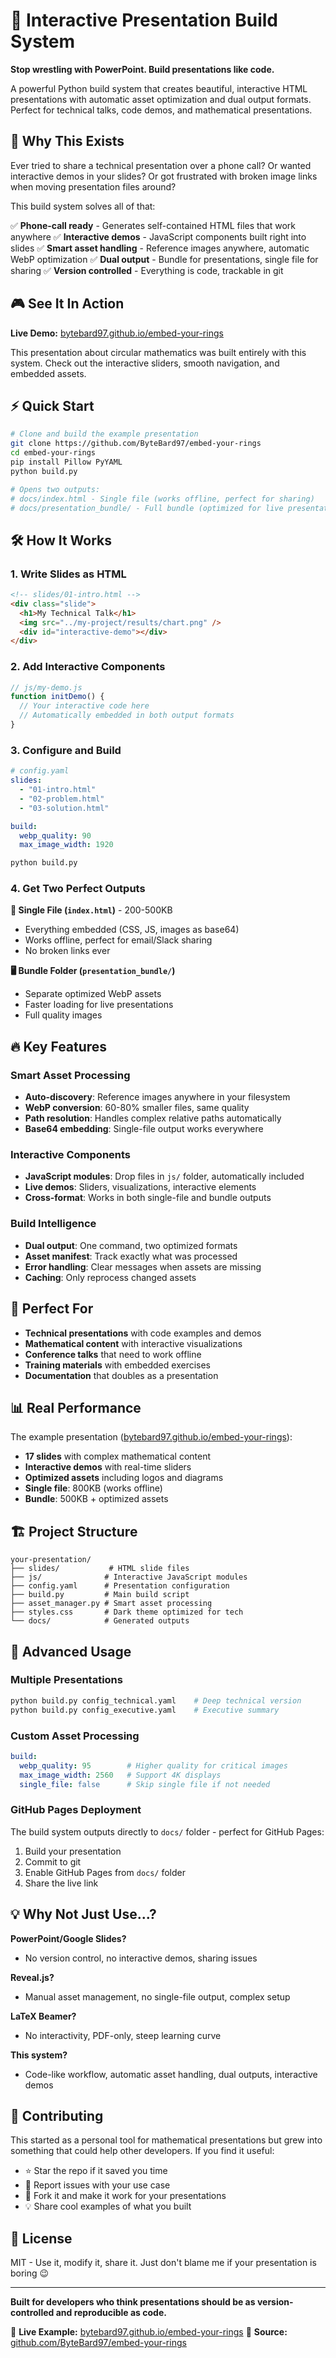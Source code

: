# 🎯 Interactive Presentation Build System

**Stop wrestling with PowerPoint. Build presentations like code.**

A powerful Python build system that creates beautiful, interactive HTML presentations with automatic asset optimization and dual output formats. Perfect for technical talks, code demos, and mathematical presentations.

## 🚀 Why This Exists

Ever tried to share a technical presentation over a phone call? Or wanted interactive demos in your slides? Or got frustrated with broken image links when moving presentation files around?

This build system solves all of that:

✅ **Phone-call ready** - Generates self-contained HTML files that work anywhere
✅ **Interactive demos** - JavaScript components built right into slides
✅ **Smart asset handling** - Reference images anywhere, automatic WebP optimization
✅ **Dual output** - Bundle for presentations, single file for sharing
✅ **Version controlled** - Everything is code, trackable in git

## 🎮 See It In Action

**Live Demo:** [bytebard97.github.io/embed-your-rings](https://bytebard97.github.io/embed-your-rings/)

This presentation about circular mathematics was built entirely with this system. Check out the interactive sliders, smooth navigation, and embedded assets.

## ⚡ Quick Start

```bash
# Clone and build the example presentation
git clone https://github.com/ByteBard97/embed-your-rings
cd embed-your-rings
pip install Pillow PyYAML
python build.py

# Opens two outputs:
# docs/index.html - Single file (works offline, perfect for sharing)
# docs/presentation_bundle/ - Full bundle (optimized for live presentations)
```

## 🛠️ How It Works

### 1. Write Slides as HTML
```html
<!-- slides/01-intro.html -->
<div class="slide">
  <h1>My Technical Talk</h1>
  <img src="../my-project/results/chart.png" />
  <div id="interactive-demo"></div>
</div>
```

### 2. Add Interactive Components
```javascript
// js/my-demo.js
function initDemo() {
  // Your interactive code here
  // Automatically embedded in both output formats
}
```

### 3. Configure and Build
```yaml
# config.yaml
slides:
  - "01-intro.html"
  - "02-problem.html"
  - "03-solution.html"

build:
  webp_quality: 90
  max_image_width: 1920
```

```bash
python build.py
```

### 4. Get Two Perfect Outputs

**📱 Single File (`index.html`)** - 200-500KB
- Everything embedded (CSS, JS, images as base64)
- Works offline, perfect for email/Slack sharing
- No broken links ever

**🖥️ Bundle Folder (`presentation_bundle/`)**
- Separate optimized WebP assets
- Faster loading for live presentations
- Full quality images

## 🔥 Key Features

### Smart Asset Processing
- **Auto-discovery**: Reference images anywhere in your filesystem
- **WebP conversion**: 60-80% smaller files, same quality
- **Path resolution**: Handles complex relative paths automatically
- **Base64 embedding**: Single-file output works everywhere

### Interactive Components
- **JavaScript modules**: Drop files in `js/` folder, automatically included
- **Live demos**: Sliders, visualizations, interactive elements
- **Cross-format**: Works in both single-file and bundle outputs

### Build Intelligence
- **Dual output**: One command, two optimized formats
- **Asset manifest**: Track exactly what was processed
- **Error handling**: Clear messages when assets are missing
- **Caching**: Only reprocess changed assets

## 🎯 Perfect For

- **Technical presentations** with code examples and demos
- **Mathematical content** with interactive visualizations
- **Conference talks** that need to work offline
- **Training materials** with embedded exercises
- **Documentation** that doubles as a presentation

## 📊 Real Performance

The example presentation ([bytebard97.github.io/embed-your-rings](https://bytebard97.github.io/embed-your-rings/)):

- **17 slides** with complex mathematical content
- **Interactive demos** with real-time sliders
- **Optimized assets** including logos and diagrams
- **Single file**: 800KB (works offline)
- **Bundle**: 500KB + optimized assets

## 🏗️ Project Structure

```
your-presentation/
├── slides/           # HTML slide files
├── js/              # Interactive JavaScript modules
├── config.yaml      # Presentation configuration
├── build.py         # Main build script
├── asset_manager.py # Smart asset processing
├── styles.css       # Dark theme optimized for tech
└── docs/            # Generated outputs
```

## 🔧 Advanced Usage

### Multiple Presentations
```bash
python build.py config_technical.yaml    # Deep technical version
python build.py config_executive.yaml    # Executive summary
```

### Custom Asset Processing
```yaml
build:
  webp_quality: 95        # Higher quality for critical images
  max_image_width: 2560   # Support 4K displays
  single_file: false      # Skip single file if not needed
```

### GitHub Pages Deployment
The build system outputs directly to `docs/` folder - perfect for GitHub Pages:

1. Build your presentation
2. Commit to git
3. Enable GitHub Pages from `docs/` folder
4. Share the live link

## 💡 Why Not Just Use...?

**PowerPoint/Google Slides?**
- No version control, no interactive demos, sharing issues

**Reveal.js?**
- Manual asset management, no single-file output, complex setup

**LaTeX Beamer?**
- No interactivity, PDF-only, steep learning curve

**This system?**
- Code-like workflow, automatic asset handling, dual outputs, interactive demos

## 🤝 Contributing

This started as a personal tool for mathematical presentations but grew into something that could help other developers. If you find it useful:

- ⭐ Star the repo if it saved you time
- 🐛 Report issues with your use case
- 🔀 Fork it and make it work for your presentations
- 💡 Share cool examples of what you built

## 📜 License

MIT - Use it, modify it, share it. Just don't blame me if your presentation is boring 😉

---

**Built for developers who think presentations should be as version-controlled and reproducible as code.**

🔗 **Live Example:** [bytebard97.github.io/embed-your-rings](https://bytebard97.github.io/embed-your-rings/)
🔗 **Source:** [github.com/ByteBard97/embed-your-rings](https://github.com/ByteBard97/embed-your-rings)